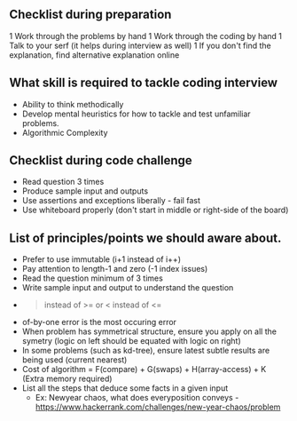 ## Checklist during preparation

1 Work through the problems by hand
1 Work through the coding by hand
1 Talk to your serf (it helps during interview as well)
1 If you don't find the explanation, find alternative explanation online


## What skill is required to tackle coding interview

* Ability to think methodically
* Develop mental heuristics for how to tackle and test unfamiliar problems.
* Algorithmic Complexity

## Checklist during code challenge

* Read question 3 times
* Produce sample input and outputs
* Use assertions and exceptions liberally - fail fast
* Use whiteboard properly (don't start in middle or right-side of the board)

## List of principles/points we should aware about.

* Prefer to use immutable (i+1 instead of i++)
* Pay attention to length-1 and zero (-1 index issues)
* Read the question minimum of 3 times
* Write sample input and output to understand the question
* > instead of >= or < instead of <=
* of-by-one error is the most occuring error
* When problem has symmetrical structure, ensure you apply on all the symetry (logic on left should be equated with logic on right)
* In some problems (such as kd-tree), ensure latest subtle results are being used (current nearest)
* Cost of algorithm = F(compare) + G(swaps) + H(array-access) + K (Extra memory required)
* List all the steps that deduce some facts in a given input
  * Ex: Newyear chaos, what does everyposition conveys - https://www.hackerrank.com/challenges/new-year-chaos/problem